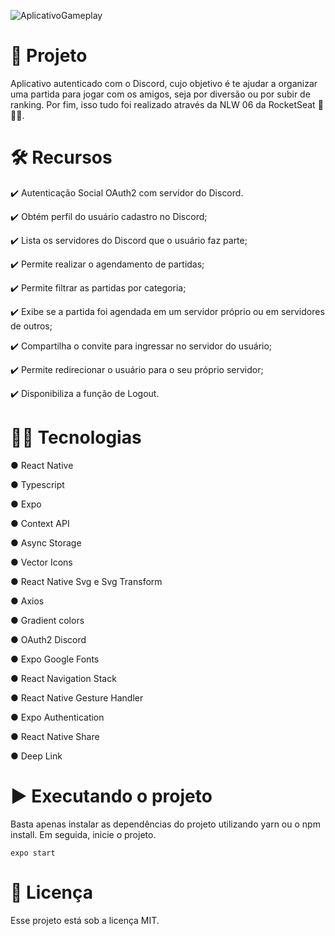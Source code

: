 ![AplicativoGameplay](https://github.com/Matheussandi/aplicativoGameplay/blob/main/assets/icon.png)

# 📱 Projeto

Aplicativo autenticado com o Discord, cujo objetivo é te ajudar a organizar uma partida para jogar com os amigos, seja por diversão ou por subir de ranking. Por fim, isso tudo foi realizado através da NLW 06 da RocketSeat 🚀🚀🚀.

# 🛠️ Recursos

 ✔️ Autenticação Social OAuth2 com servidor do Discord.
 
 ✔️ Obtém perfil do usuário cadastro no Discord;
 
 ✔️ Lista os servidores do Discord que o usuário faz parte;
 
 ✔️ Permite realizar o agendamento de partidas;
 
 ✔️ Permite filtrar as partidas por categoria;
 
 ✔️ Exibe se a partida foi agendada em um servidor próprio ou em servidores de outros;
 
 ✔️ Compartilha o convite para ingressar no servidor do usuário;
 
 ✔️ Permite redirecionar o usuário para o seu próprio servidor;
 
 ✔️ Disponibiliza a função de Logout.
 
# 👨‍💻 Tecnologias

 ● React Native
 
 ● Typescript
 
 ● Expo
 
 ● Context API
 
 ● Async Storage
 
 ● Vector Icons
 
 ● React Native Svg e Svg Transform
 
 ● Axios
 
 ● Gradient colors
 
 ● OAuth2 Discord
 
 ● Expo Google Fonts
 
 ● React Navigation Stack
 
 ● React Native Gesture Handler
 
 ● Expo Authentication
 
 ● React Native Share
 
 ● Deep Link
 
# ▶️ Executando o projeto
Basta apenas instalar as dependências do projeto utilizando yarn ou o npm install. Em seguida, inicie o projeto.

`expo start`
 
# 📄 Licença

Esse projeto está sob a licença MIT.

